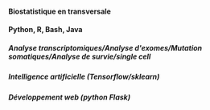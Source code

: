 #### Biostatistique en transversale
#### Python, R, Bash, Java
##### Analyse transcriptomiques/Analyse d'exomes/Mutation somatiques/Analyse de survie/single cell
##### Intelligence artificielle (Tensorflow/sklearn)
##### Développement web (python Flask)

